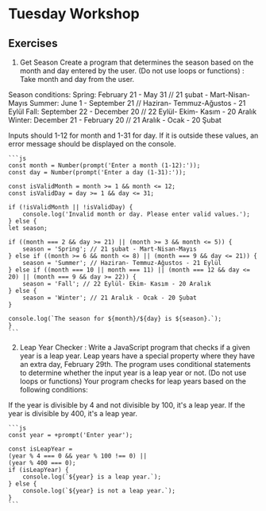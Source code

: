 <h1>Tuesday Workshop</h1>
<h2>Exercises</h2>

1. Get Season
   Create a program that determines the season based on the month and day entered by the user. (Do not use loops or functions) :
   Take month and day from the user.

Season conditions:
Spring: February 21 - May 31 // 21 şubat - Mart-Nisan-Mayıs
Summer: June 1 - September 21 // Haziran- Temmuz-Ağustos - 21 Eylül
Fall: September 22 - December 20 // 22 Eylül- Ekim- Kasım - 20 Aralık
Winter: December 21 - February 20 // 21 Aralık - Ocak - 20 Şubat

Inputs should 1-12 for month and 1-31 for day. If it is outside these values, an error message should be displayed on the console.

    ```js
    const month = Number(prompt('Enter a month (1-12):'));
    const day = Number(prompt('Enter a day (1-31):'));

    const isValidMonth = month >= 1 && month <= 12;
    const isValidDay = day >= 1 && day <= 31;

    if (!isValidMonth || !isValidDay) {
        console.log('Invalid month or day. Please enter valid values.');
    } else {
    let season;

    if ((month === 2 && day >= 21) || (month >= 3 && month <= 5)) {
        season = 'Spring'; // 21 şubat - Mart-Nisan-Mayıs
    } else if ((month >= 6 && month <= 8) || (month === 9 && day <= 21)) {
        season = 'Summer'; // Haziran- Temmuz-Ağustos - 21 Eylül
    } else if ((month === 10 || month === 11) || (month === 12 && day <= 20) || (month === 9 && day >= 22)) {
        season = 'Fall'; // 22 Eylül- Ekim- Kasım - 20 Aralık
    } else {
        season = 'Winter'; // 21 Aralık - Ocak - 20 Şubat
    }

    console.log(`The season for ${month}/${day} is ${season}.`);
    }
    ```

2. Leap Year Checker :
Write a JavaScript program that checks if a given year is a leap year. Leap years have a special property where they have an extra day, February 29th. The program uses conditional statements to determine whether the input year is a leap year or not. (Do not use loops or functions)
Your program checks for leap years based on the following conditions:

If the year is divisible by 4 and not divisible by 100, it's a leap year.
If the year is divisible by 400, it's a leap year.

    ```js
    const year = +prompt('Enter year');

    const isLeapYear =
    (year % 4 === 0 && year % 100 !== 0) ||
    (year % 400 === 0);
    if (isLeapYear) {
        console.log(`${year} is a leap year.`);
    } else {
        console.log(`${year} is not a leap year.`);
    }
    ```
